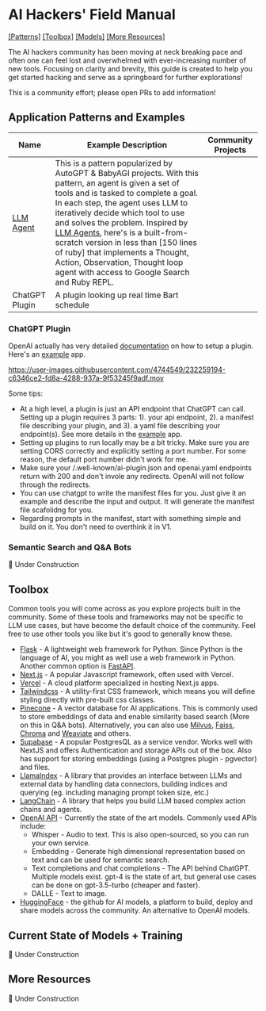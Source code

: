 # AI Hackers' Field Manual
[[Patterns]](#patterns) [[Toolbox]](#toolbox) [[Models]](#models) <!--[[Prompt]](#prompt) [[Infra products]](#infra) [[Research]](#research) --> [[More Resources]](#resources)

The AI hackers community has been moving at neck breaking pace and often one can feel lost and overwhelmed with ever-increasing number of new tools. Focusing on clarity and brevity, this guide is created to help you get started hacking and serve as a springboard for further explorations! 

This is a community effort; please open PRs to add information! 

## Application Patterns and Examples <a name="patterns"></a>
| Name          | Example Description                      | Community Projects        |
|---------------|------------------------------------------|---------------------------|
| [LLM Agent](examples/llm_agents/llm_agents.rb)      | This is a pattern popularized by AutoGPT & BabyAGI projects. With this pattern, an agent is given a set of tools and is tasked to complete a goal. In each step, the agent uses LLM to iteratively decide which tool to use and solves the problem. Inspired by [LLM Agents](https://github.com/mpaepper/llm_agents/tree/main/llm_agents), here's is a built-from-scratch version in less than [150 lines of ruby] that implements a Thought, Action, Observation, Thought loop agent with access to Google Search and Ruby REPL.  |  |
| ChatGPT Plugin    | A plugin looking up real time Bart schedule         |             |

 

<!-- [Microsoft's Jarvis](https://github.com/microsoft/JARVIS) and [Google's Palm](https://blog.google/technology/ai/introducing-pathways-next-generation-ai-architecture/) are two examples of building AI agents in this manner. -->

### ChatGPT Plugin
OpenAI actually has very detailed [documentation](https://platform.openai.com/docs/plugins/introduction) on how to setup a plugin. Here's an [example](examples/plugin/app.py) app. 

https://user-images.githubusercontent.com/4744549/232259194-c6346ce2-fd8a-4288-937a-9f53245f9adf.mov

Some tips:
- At a high level, a plugin is just an API endpoint that ChatGPT can call. Setting up a plugin requires 3 parts: 1). your api endpoint, 2). a manifest file describing your plugin, and 3). a yaml file describing your endpoint(s). See more details in the [example](examples/plugin/app.py) app. 
- Setting up plugins to run locally may be a bit tricky. Make sure you are setting CORS correctly and explicitly setting a port number. For some reason, the default port number didn't work for me. 
- Make sure your /.well-known/ai-plugin.json and openai.yaml endpoints return with 200 and don't invole any redirects. OpenAI will not follow through the redirects.
- You can use chatgpt to write the manifest files for you. Just give it an example and describe the input and output. It will generate the manifest file scafolidng for you.
- Regarding prompts in the manifest, start with something simple and build on it. You don't need to overthink it in V1. 

### Semantic Search and Q&A Bots
🚧 Under Construction

## Toolbox <a name="toolbox"></a>
Common tools you will come across as you explore projects built in the community. Some of these tools and frameworks may not be specific to LLM use cases, but have become the default choice of the community. Feel free to use other tools you like but it's good to generally know these. 

- [Flask](https://flask.palletsprojects.com/en/2.1.x/) - A lightweight web framework for Python. Since Python is the language of AI, you might as well use a web framework in Python. Another common option is [FastAPI](https://fastapi.tiangolo.com/).
- [Next.js](https://nextjs.org/docs) - A popular Javascript framework, often used with Vercel. 
- [Vercel](https://vercel.com) - A cloud platform specialized in hosting Next.js apps. 
- [Tailwindcss](https://tailwindcss.com/docs) - A utility-first CSS framework, which means you will define styling directly with pre-built css classes. 
- [Pinecone](https://www.pinecone.io/docs) - A vector database for AI applications. This is commonly used to store embeddings of data and enable similarity based search (More on this in Q&A bots). Alternatively, you can also use [Milvus](https://milvus.io/), [Faiss](https://github.com/facebookresearch/faiss), [Chroma](https://www.trychroma.com/) and [Weaviate](https://weaviate.io/) and others.
- [Supabase](https://supabase.com/) - A popular PostgresQL as a service vendor. Works well with NextJS and offers Authentication and storage APIs out of the box. Also has support for storing embeddings (using a Postgres plugin - pgvector) and files.
- [LlamaIndex](https://github.com/jerryjliu/llama_index) - A library that provides an interface between LLMs and external data by handling data connectors, building indices and querying (eg. including managing prompt token size, etc.)
- [LangChain](https://github.com/hwchase17/langchain) - A library that helps you build LLM based complex action chains and agents. 
- [OpenAI API](https://platform.openai.com/docs/api-reference) - Currently the state of the art models. Commonly used APIs include:
  - Whisper - Audio to text. This is also open-sourced, so you can run your own service. 
  - Embedding - Generate high dimensional representation based on text and can be used for semantic search. 
  - Text completions and chat completions - The API behind ChatGPT. Multiple models exist. gpt-4 is the state of art, but general use cases can be done on gpt-3.5-turbo (cheaper and faster).
  - DALLE - Text to image.
- [HuggingFace](https://huggingface.co/) - the github for AI models, a platform to build, deploy and share models across the community. An alternative to OpenAI models.

<!-- ## Prompt engineering, techniques and templates <a name="prompt"></a>
🚧 Under Construction

## AI infra products and platforms <a name="infra"></a>
🚧 Under Construction

## Research + Papers <a name="research"></a>
🚧 Under Construction -->

## Current State of Models + Training <a name="models"></a>
🚧 Under Construction

## More Resources <a name="resources"></a>
🚧 Under Construction